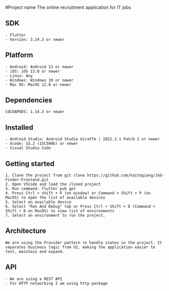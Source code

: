 #Project name
The online recruitment application for IT jobs

## SDK

    - Flutter
    - Version: 3.24.3 or newer

## Platform

    - Android: Android 13 or newer
    - iOS: iOS 13.0 or newer
    - Linux: Any
    - Windows: Windows 10 or newer
    - Mac OS: MacOS 12.0 or newer

## Dependencies

    COCOAPODS: 1.14.3 or newer

## Installed

    - Android Studio: Android Studio Giraffe | 2022.3.1 Patch 2 or newer
    - Xcode: 15.2 (15C500b) or newer
    - Visual Studio Code

## Getting started

    1. Clone the project from git clone https://github.com/kaitogiang/Job-Finder-Frontend.git
    2. Open VSCode and load the cloned project
    3. Run command: flutter pub get
    4. Press Ctrl + shift + P (on window) or Command + Shift + P (on MacOS) to open the list of available devices
    5. Select an available device
    6. Select "Run And Debug" tab or Press Ctrl + Shift + D (Command + Shift + D on MacOS) to view list of environments
    7. Select an environment to run the project.

## Architecture

    We are using the Provider pattern to handle states in the project. It separates business logic from UI, making the application easier to test, maintain and expand.

## API

    - We are using a REST API
    - For HTTP networking I am using http package

